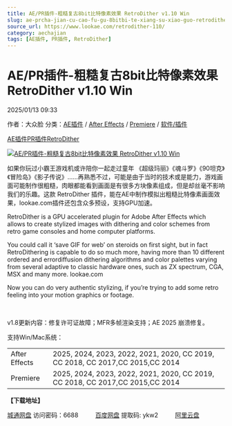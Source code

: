 ```yaml
---
title: AE/PR插件-粗糙复古8bit比特像素效果 RetroDither v1.10 Win
slug: ae-prcha-jian-cu-cao-fu-gu-8bitbi-te-xiang-su-xiao-guo-retrodither-v1-10-win
source_url: https://www.lookae.com/retrodither-110/
category: aechajian
tags: [AE插件, PR插件, RetroDither]
---
```

# AE/PR插件-粗糙复古8bit比特像素效果 RetroDither v1.10 Win

2025/01/13 09:33

作者：大众脸
分类：[AE插件](https://www.lookae.com/after-effects/aechajian/) / [After Effects](https://www.lookae.com/after-effects/) / [Premiere](https://www.lookae.com/qitarjcj/premierezy/) / [软件/插件](https://www.lookae.com/qitarjcj/)

[AE插件](https://www.lookae.com/tag/ae%e6%8f%92%e4%bb%b6/)[PR插件](https://www.lookae.com/tag/pr%e6%8f%92%e4%bb%b6/)[RetroDither](https://www.lookae.com/tag/retrodither/)

[![AE/PR插件-粗糙复古8bit比特像素效果 RetroDither v1.10 Win](https://www.lookae.com/wp-content/uploads/2014/08/RetroDither.jpg "AE/PR插件-粗糙复古8bit比特像素效果 RetroDither v1.10 Win-LookAE.com")](https://www.lookae.com/wp-content/uploads/2014/08/RetroDither.jpg)

如果你玩过小霸王游戏机或许陪你一起走过童年 《超级玛丽》《魂斗罗》《90坦克》《冒险岛》《影子传说》……再熟悉不过，可能是由于当时的技术或是能力，游戏画面可能制作很粗糙，肉眼都能看到画面是有很多方块像素组成，但是却丝毫不影响我们的乐趣。这款 RetroDither 插件，能在AE中制作模拟出粗糙比特像素画面效果，lookae.com插件还包含众多预设，支持GPU加速。

RetroDither is a GPU accelerated plugin for Adobe After Effects which allows to create stylized images with dithering and color schemes from retro game consoles and home computer platforms.

You could call it ‘save GIF for web’ on steroids on first sight, but in fact RetroDithering is capable to do so much more, having more than 10 different ordered and errordiffusion dithering algorithms and color palettes varying from several adaptive to classic hardware ones, such as ZX spectrum, CGA, MSX and many more. lookae.com

Now you can do very authentic stylizing, if you’re trying to add some retro feeling into your motion graphics or footage.

[﻿﻿﻿](http://cloud.video.taobao.com/play/u/null/p/1/e/6/t/1/503707152925.mp4)

v1.8更新内容：修复许可证故障；MFR多帧渲染支持；AE 2025 崩溃修复。

支持Win/Mac系统：

|  |  |
| --- | --- |
| After Effects | 2025, 2024, 2023, 2022, 2021, 2020, CC 2019, CC 2018, CC 2017,CC 2015,CC 2014 |
| Premiere | 2025, 2024, 2023, 2022, 2021, 2020, CC 2019, CC 2018, CC 2017,CC 2015,CC 2014 |

**【下载地址】**

[城通网盘](https://url70.ctfile.com/f/2827370-1446468893-f28b65?p=4431) 访问密码：6688          [百度网盘](https://pan.baidu.com/s/1ZJISzNmJnsf0dnEWpQQi8Q?pwd=ykw2) 提取码: ykw2          [阿里云盘](https://www.alipan.com/s/xqpPAATRveb)
